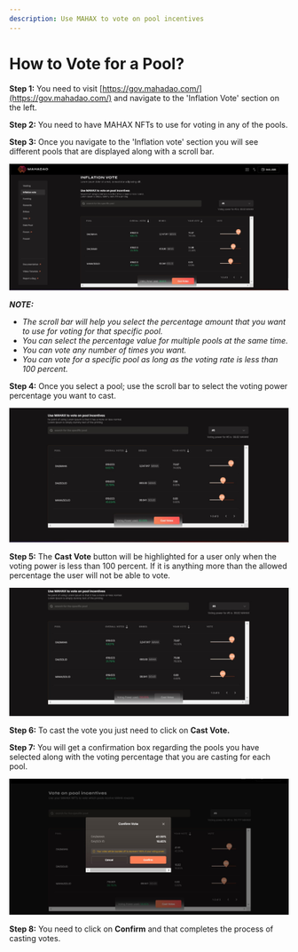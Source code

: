 ```yaml
---
description: Use MAHAX to vote on pool incentives
---
```


# How to Vote for a Pool?

**Step 1:** You need to visit [https://gov.mahadao.com/](https://gov.mahadao.com/) and navigate to the 'Inflation Vote' section on the left.&#x20;

**Step 2:** You need to have MAHAX NFTs to use for voting in any of the pools.&#x20;

**Step 3:** Once you navigate to the 'Inflation vote' section you will see different pools that are displayed along with a scroll bar.&#x20;

![The pools that are available for users to cast their vote for; are displayed here.](<.gitbook/assets/1 (1).jpg>)

_**NOTE:**_&#x20;

* _The scroll bar will help you select the percentage amount that you want to use for voting for that specific pool._&#x20;
* _You can select the percentage value for multiple pools at the same time._&#x20;
* _You can vote any number of times you want._
* _You can vote for a specific pool as long as the voting rate is less than 100 percent._&#x20;

**Step 4:** Once you select a pool; use the scroll bar to select the voting power percentage you want to cast.&#x20;

![The voting power selected by the you is displayed alongside the Cast Votes button.](.gitbook/assets/2.jpg)



**Step 5:** The **Cast Vote** button will be highlighted for a user only when the voting power is less than 100 percent. If it is anything more than the allowed percentage the user will not be able to vote.

![ When the voting power selected by you is more than 100 percent you will be warned about the same and will not be allowed to cast your vote. ](.gitbook/assets/3.jpg)



**Step 6:** To cast the vote you just need to click on **Cast Vote.**&#x20;

**Step 7:** You will get a confirmation box regarding the pools you have selected along with the voting percentage that you are casting for each pool.&#x20;

![The confirm vote pop up will come up so that you can verify the details and click on confirm. ](.gitbook/assets/4.jpg)



**Step 8:** You need to click on **Confirm** and that completes the process of casting votes.&#x20;
